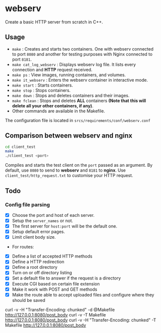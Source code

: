 # webserv
Create a basic HTTP server from scratch in C++.

## Usage

- ` make ` : Creates and starts two containers. One with webserv connected to port ` 8080 ` and another for testing purposes with Nginx connected to port ` 8181 `.
- ` make cat_log_webserv ` : Displays webserv log file. It lists every connection and **HTTP** request received.
- ` make ps ` :  View images, running containers, and volumes.
- ` make it_webserv ` :  Enters the webserv container in interactive mode.
- ` make start ` : Starts containers.
- ` make stop ` : Stops containers.
- ` make down ` : Stops and deletes containers and their images.
- ` make fclean ` : Stops and deletes **ALL** containers **(Note that this will delete all your other containers, if any)**.
- Other commands are available in the Makefile.

The configuration file is located in ` srcs/requirements/conf/webserv.conf `

## Comparison between webserv and nginx

``` bash
cd client_test
make
./client_test <port>
```
Compiles and starts the test client on the ` port ` passed as an argument. By default, use ` 8080 ` to send to **webserv** and ` 8181 ` to **nginx**.
Use ` client_test/http_request.txt ` to customise your HTTP request.

## Todo

### Config file parsing
- [x] Choose the port and host of each server.  
- [x] Setup the ```server_names``` or not.  
- [x] The first server for ```host:port``` will be the default one.  
- [x] Setup default error pages.  
- [x] Limit client body size.  
- For routes:  
- [x] Define a list of accepted HTTP methods  
- [x] Define a HTTP redirection  
- [x] Define a root directory  
- [x] Turn on or off directory listing  
- [x] Set a default file to answer if the request is a directory  
- [x] Execute CGI based on certain file extension  
- [x] Make it work with POST and GET methods  
- [x] Make the route able to accept uploaded files and configure where they should be saved  

curl -v -H "Transfer-Encoding: chunked" -d @Makefile http://127.0.0.1:8080/post_body
curl -v -T Makefile http://127.0.0.1:8080/post_body
curl -v -H "Transfer-Encoding: chunked" -T Makefile http://127.0.0.1:8080/post_body
